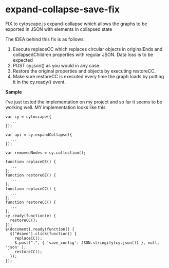 # expand-collapse-save-fix

FIX to cytoscape.js expand-collapse which allows the graphs to be exported in JSON with elements in collapsed state

The IDEA behind this fix is as follows:

1. Execute replaceCC which replaces circular objects in originalEnds and collapsedChildren properties with regular JSON. Data loss is to be expected
2. POST cy.json() as you would in any case.
3. Restore the original properties and objects by executing restoreCC.
4. Make sure restoreCC is executed every time the graph loads by putting it in the cy.ready() event. 

__Sample__ 

I've just tested the implementation on my project and so far it seems to be working well. MY implementation looks like this 

```
var cy = cytoscape({
  ...
});

var api = cy.expandCollapse({
  ...
});

var removedNodes = cy.collection();

function replaceOE() {
  ...
};
function restoreOE() {
  ...
};
function replaceCC() {
  ...
};
function restoreCC() {
  ...
};
cy.ready(function(e) {
  restoreCC();
});
$(document).ready(function() {
  $("#save").click(function() {
    replaceCC();
    $.post(".", { 'save_config': JSON.stringify(cy.json()) }, null, 'json' );
    restoreCC();
  });
});
```




